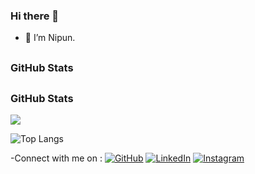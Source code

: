 ### Hi there 👋
- 🔭 I’m Nipun.


## <h3 align="left">GitHub Stats</h3>

## <h3 align="left">GitHub Stats</h3>

<a href="">
  <img align="centre" src="https://github-readme-stats.vercel.app/api?username=Nipun-Das&count_private=true&include_all_commits=true&show_icons=true&title_color=007bff&text_color=e7e7e7&icon_color=007bff&bg_color=171c28" />
<a />
  
![Top Langs](https://github-readme-stats.vercel.app/api/top-langs/?username=PluckyPrecious&layout=compact&title_color=007bff&text_color=e7e7e7&icon_color=007bff&bg_color=171c28)
     
     
-Connect with me on :
[![GitHub](icons/github.png)](https://github.com/Nipun-Das)
[![LinkedIn](icons/linkedin.png)](https://www.linkedin.com/in/nipun-das-74628b206/)
[![Instagram](icons/instagram.png)](https://www.instagram.com/nipun.das_/)



     
                      


